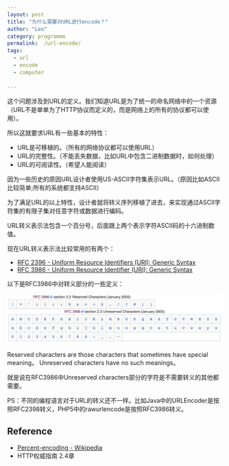 ```yaml
---
layout: post
title: "为什么需要对URL进行encode？"
author: "Leo"
category: programme
permalink:  /url-encode/
tags: 
  - url 
  - encode
  - computer

---
```



这个问题涉及到URL的定义。我们知道URL是为了统一的命名网络中的一个资源（URL不是单单为了HTTP协议而定义的，而是网络上的所有的协议都可以使用）。

所以这就要求URL有一些基本的特性：

- URL是可移植的。（所有的网络协议都可以使用URL）
- URL的完整性。（不能丢失数据，比如URL中包含二进制数据时，如何处理）
- URL的可阅读性。（希望人能阅读）

因为一些历史的原因URL设计者使用US-ASCII字符集表示URL。（原因比如ASCII比较简单;所有的系统都支持ASCII）

为了满足URL的以上特性，设计者就将转义序列移植了进去，来实现通过ASCII字符集的有限子集对任意字符或数据进行编码。

URL转义表示法包含一个百分号，后面跟上两个表示字符ASCII码的十六进制数值。

现在URL转义表示法比较常用的有两个：

- [RFC 2396 - Uniform Resource Identifiers (URI): Generic Syntax](https://tools.ietf.org/html/rfc2396)
- [RFC 3986 - Uniform Resource Identifier (URI): Generic Syntax](https://tools.ietf.org/html/rfc3986)


以下是RFC3986中对转义部分的一些定义：

![](../img/post-url-encode/rfc3986.png)

Reserved characters are those characters that sometimes have special meaning。
Unreserved characters have no such meanings。

就是说在RFC3986中Unreserved characters部分的字符是不需要转义的其他都需要。

PS：不同的编程语言对于URL的转义还不一样。比如Java中的URLEncoder是按照RFC2398转义，PHP5中的rawurlencode是按照RFC3986转义。


## Reference
- [Percent-encoding - Wikipedia](https://en.wikipedia.org/wiki/Percent-encoding)
- HTTP权威指南 2.4章

